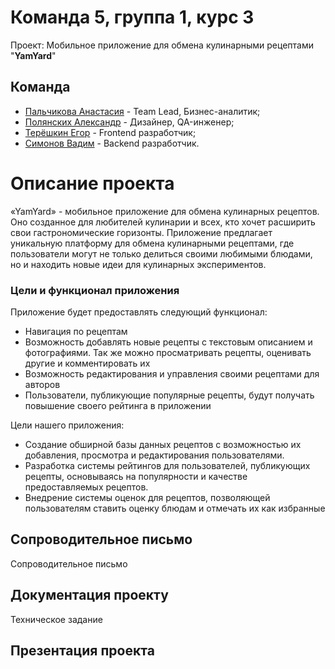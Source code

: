 # Команда 5, группа 1, курс 3
Проект: Мобильное приложение для обмена кулинарными рецептами "**YamYard**"

## Команда 
- [Пальчикова Анастасия](URL "https://github.com/oneKITSUNE") - Team Lead, Бизнес-аналитик;
- [Полянских Александр](URL "https://github.com/RekSup") - Дизайнер, QA-инженер;
- [Терёшкин Егор](URL "https://github.com/ssxdtxr") - Frontend разработчик;
- [Симонов Вадим](URL "https://github.com/uadiasas") - Backend разработчик.

# Описание проекта
«YamYard» - мобильное приложение для обмена кулинарных рецептов.
Оно созданное для любителей кулинарии и всех, кто хочет расширить свои гастрономические горизонты. Приложение предлагает уникальную платформу для обмена кулинарными рецептами, где пользователи могут не только делиться своими любимыми блюдами, но и находить новые идеи для кулинарных экспериментов.
 ### Цели и функционал приложения
Приложение будет предоставлять следующий функционал: 
- Навигация по рецептам
- Возможность добавлять новые рецепты с текстовым описанием и фотографиями. Так же можно просматривать рецепты, оценивать другие и комментировать их
- Возможность редактирования и управления своими рецептами для авторов 
- Пользователи, публикующие популярные рецепты, будут получать повышение своего рейтинга в приложении

Цели нашего приложения:
- Создание обширной базы данных рецептов с возможностью их добавления, просмотра и редактирования пользователями.
- Разработка системы рейтингов для пользователей, публикующих рецепты, основываясь на популярности и качестве предоставляемых рецептов.
- Внедрение системы оценок для рецептов, позволяющей пользователям ставить оценку блюдам и отмечать их как избранные

## Сопроводительное письмо
Сопроводительное письмо

## Документация проекту
Техническое задание

## Презентация проекта

